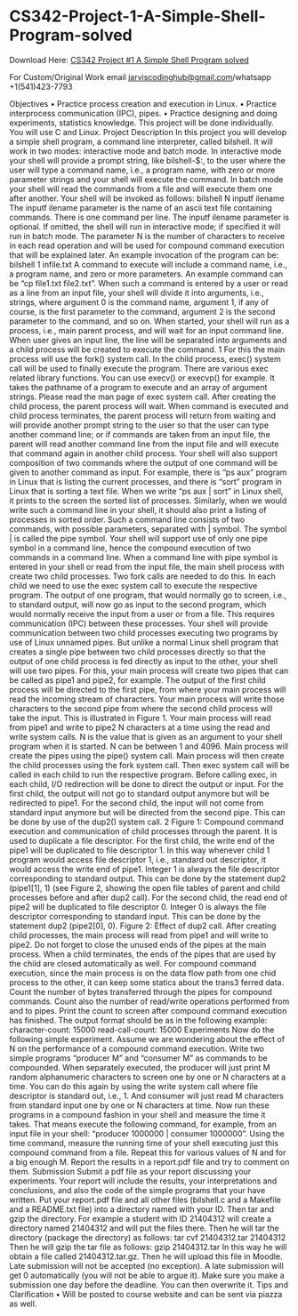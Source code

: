 # CS342-Project-1-A-Simple-Shell-Program-solved

Download Here: [CS342 Project #1 A Simple Shell Program solved](https://jarviscodinghub.com/assignment/project-1-a-simple-shell-program-solution/)

For Custom/Original Work email jarviscodinghub@gmail.com/whatsapp +1(541)423-7793

Objectives
• Practice process creation and execution in Linux.
• Practice interprocess communication (IPC), pipes.
• Practice designing and doing experiments, statistics knowledge.
This project will be done individually. You will use C and Linux.
Project Description
In this project you will develop a simple shell program, a command line interpreter,
called bilshell. It will work in two modes: interactive mode and batch mode.
In interactive mode your shell will provide a prompt string, like bilshell-$:, to
the user where the user will type a command name, i.e., a program name, with
zero or more parameter strings and your shell will execute the command. In batch
mode your shell will read the commands from a file and will execute them one after
another. Your shell will be invoked as follows:
bilshell N inputf ilename
The inputf ilename parameter is the name of an ascii text file containing commands. There is one command per line. The inputf ilename parameter is optional.
If omitted, the shell will run in interactive mode; if specified it will run in batch
mode. The parameter N is the number of characters to receive in each read operation and will be used for compound command execution that will be explained
later. An example invocation of the program can be:
bilshell 1 infile.txt
A command to execute will include a command name, i.e., a program name, and
zero or more parameters. An example command can be “cp file1.txt file2.txt”.
When such a command is entered by a user or read as a line from an input
file, your shell will divide it into arguments, i.e., strings, where argument 0 is the
command name, argument 1, if any of course, is the first parameter to the command,
argument 2 is the second parameter to the command, and so on.
When started, your shell will run as a process, i.e., main parent process, and will
wait for an input command line. When user gives an input line, the line will be separated into arguments and a child process will be created to execute the command.
1
For this the main process will use the fork() system call. In the child process,
exec() system call will be used to finally execute the program. There are various
exec related library functions. You can use execv() or execvp() for example. It
takes the pathname of a program to execute and an array of argument strings.
Please read the man page of exec system call. After creating the child process, the
parent process will wait. When command is executed and child process terminates,
the parent process will return from waiting and will provide another prompt string
to the user so that the user can type another command line; or if commands are
taken from an input file, the parent will read another command line from the input
file and will execute that command again in another child process.
Your shell will also support composition of two commands where the output of
one command will be given to another command as input. For example, there is
“ps aux” program in Linux that is listing the current processes, and there is “sort”
program in Linux that is sorting a text file. When we write “ps aux | sort” in
Linux shell, it prints to the screen the sorted list of processes. Similarly, when
we would write such a command line in your shell, it should also print a listing
of processes in sorted order. Such a command line consists of two commands, with
possible parameters, separated with | symbol. The symbol | is called the pipe symbol.
Your shell will support use of only one pipe symbol in a command line, hence the
compound execution of two commands in a command line.
When a command line with pipe symbol is entered in your shell or read from the
input file, the main shell process with create two child processes. Two fork calls are
needed to do this. In each child we need to use the exec system call to execute the
respective program. The output of one program, that would normally go to screen,
i.e., to standard output, will now go as input to the second program, which would
normally receive the input from a user or from a file. This requires communication
(IPC) between these processes.
Your shell will provide communication between two child processes executing two
programs by use of Linux unnamed pipes. But unlike a normal Linux shell program
that creates a single pipe between two child processes directly so that the output of
one child process is fed directly as input to the other, your shell will use two pipes.
For this, your main process will create two pipes that can be called as pipe1 and
pipe2, for example. The output of the first child process will be directed to the first
pipe, from where your main process will read the incoming stream of characters.
Your main process will write those characters to the second pipe from where the
second child process will take the input. This is illustrated in Figure 1. Your main
process will read from pipe1 and write to pipe2 N characters at a time using the
read and write system calls. N is the value that is given as an argument to your
shell program when it is started. N can be between 1 and 4096.
Main process will create the pipes using the pipe() system call. Main process
will then create the child processes using the fork system call. Then exec system call
will be called in each child to run the respective program. Before calling exec, in each
child, I/O redirection will be done to direct the output or input. For the first child,
the output will not go to standard output anymore but will be redirected to pipe1.
For the second child, the input will not come from standard input anymore but will
be directed from the second pipe. This can be done by use of the dup2() system call.
2
Figure 1: Compound command execution and communication of child processes
through the parent.
It is used to duplicate a file descriptor. For the first child, the write end of the pipe1
will be duplicated to file descriptor 1. In this way whenever child 1 program would
access file descriptor 1, i.e., standard out descriptor, it would access the write end
of pipe1. Integer 1 is always the file descriptor corresponding to standard output.
This can be done by the statement dup2 (pipe1[1], 1) (see Figure 2, showing the
open file tables of parent and child processes before and after dup2 call). For the
second child, the read end of pipe2 will be duplicated to file descriptor 0. Integer 0
is always the file descriptor corresponding to standard input. This can be done by
the statement dup2 (pipe2[0], 0).
Figure 2: Effect of dup2 call.
After creating child processes, the main process will read from pipe1 and will
write to pipe2. Do not forget to close the unused ends of the pipes at the main
process. When a child terminates, the ends of the pipes that are used by the child
are closed automatically as well.
For compound command execution, since the main process is on the data flow
path from one chid process to the other, it can keep some statics about the trans3
ferred data. Count the number of bytes transferred through the pipes for compound
commands. Count also the number of read/write operations performed from and to
pipes. Print the count to screen after compound command execution has finished.
The output format should be as in the following example:
character-count: 15000
read-call-count: 15000
Experiments
Now do the following simple experiment. Assume we are wondering about the effect
of N on the performance of a compound command execution. Write two simple
programs “producer M” and “consumer M” as commands to be compounded. When
separately executed, the producer will just print M random alphanumeric characters
to screen one by one or N characters at a time. You can do this again by using
the write system call where file descriptor is standard out, i.e., 1. And consumer
will just read M characters from standard input one by one or N characters at
time. Now run these programs in a compound fashion in your shell and measure
the time it takes. That means execute the following command, for example, from
an input file in your shell: “producer 1000000 | consumer 1000000”. Using the time
command, measure the running time of your shell executing just this compound
command from a file. Repeat this for various values of N and for a big enough M.
Report the results in a report.pdf file and try to comment on them.
Submission
Submit a pdf file as your report discussing your experiments. Your report will
include the results, your interpretations and conclusions, and also the code of the
simple programs that your have written. Put your report.pdf file and all other files
(bilshell.c and a Makefile and a README.txt file) into a directory named with your
ID. Then tar and gzip the directory. For example a student with ID 21404312 will
create a directory named 21404312 and will put the files there. Then he will tar the
directory (package the directory) as follows:
tar cvf 21404312.tar 21404312
Then he will gzip the tar file as follows:
gzip 21404312.tar
In this way he will obtain a file called 21404312.tar.gz. Then he will upload this file
in Moodle.
Late submission will not be accepted (no exception). A late submission will get
0 automatically (you will not be able to argue it). Make sure you make a submission
one day before the deadline. You can then overwrite it.
Tips and Clarification
• Will be posted to course website and can be sent via piazza as well.
